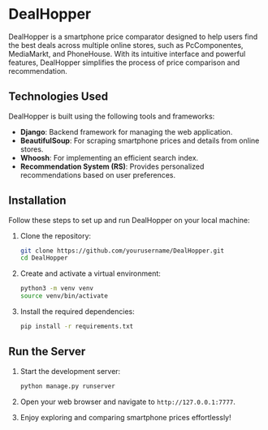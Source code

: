 # DealHopper

DealHopper is a smartphone price comparator designed to help users find the best deals across multiple online stores, such as PcComponentes, MediaMarkt, and PhoneHouse. With its intuitive interface and powerful features, DealHopper simplifies the process of price comparison and recommendation.

## Technologies Used
DealHopper is built using the following tools and frameworks:
- **Django**: Backend framework for managing the web application.
- **BeautifulSoup**: For scraping smartphone prices and details from online stores.
- **Whoosh**: For implementing an efficient search index.
- **Recommendation System (RS)**: Provides personalized recommendations based on user preferences.

## Installation
Follow these steps to set up and run DealHopper on your local machine:

1. Clone the repository:
   ```bash
   git clone https://github.com/yourusername/DealHopper.git
   cd DealHopper
   ```

2. Create and activate a virtual environment:
   ```bash
   python3 -m venv venv
   source venv/bin/activate
   ```

3. Install the required dependencies:
   ```bash
   pip install -r requirements.txt
   ```

## Run the Server
1. Start the development server:
   ```bash
   python manage.py runserver
   ```

2. Open your web browser and navigate to `http://127.0.0.1:7777`.

3. Enjoy exploring and comparing smartphone prices effortlessly!

